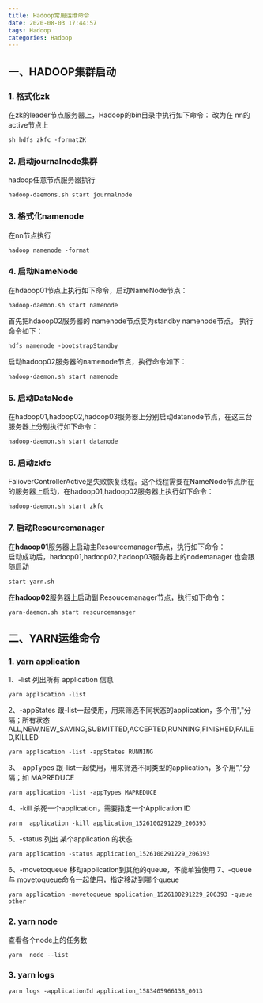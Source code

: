 ```yaml
---
title: Hadoop常用运维命令
date: 2020-08-03 17:44:57
tags: Hadoop
categories: Hadoop
---
```


## 一、HADOOP集群启动
### 1. 格式化zk

在zk的leader节点服务器上，Hadoop的bin目录中执行如下命令：
改为在 nn的active节点上
```
sh hdfs zkfc -formatZK
```
### 2. 启动journalnode集群
hadoop任意节点服务器执行
```
hadoop-daemons.sh start journalnode
```
### 3. 格式化namenode
在nn节点执行
```
hadoop namenode -format
```
### 4. 启动NameNode
在hdaoop01节点上执行如下命令，启动NameNode节点：
```
hadoop-daemon.sh start namenode
```
首先把hdaoop02服务器的 namenode节点变为standby namenode节点。
执行命令如下：
```
hdfs namenode -bootstrapStandby
```
启动hadoop02服务器的namenode节点，执行命令如下：
```
hadoop-daemon.sh start namenode
```
### 5. 启动DataNode
在hadoop01,hadoop02,hadoop03服务器上分别启动datanode节点，在这三台服务器上分别执行如下命令：
```
hadoop-daemon.sh start datanode
```
### 6. 启动zkfc
FalioverControllerActive是失败恢复线程。这个线程需要在NameNode节点所在的服务器上启动，在hadoop01,hadoop02服务器上执行如下命令：
```
hadoop-daemon.sh start zkfc
```
### 7. 启动Resourcemanager
在**hdaoop01**服务器上启动主Resourcemanager节点，执行如下命令：   
启动成功后，hadoop01,hadoop02,hadoop03服务器上的nodemanager 也会跟随启动
```
start-yarn.sh
```
在**hadoop02**服务器上启动副 Resoucemanager节点，执行如下命令：
```
yarn-daemon.sh start resourcemanager
```
## 二、YARN运维命令
### 1. yarn application
1、-list 列出所有 application 信息
```
yarn application -list
```
2、-appStates <States>跟-list一起使用，用来筛选不同状态的application，多个用","分隔；所有状态ALL,NEW,NEW_SAVING,SUBMITTED,ACCEPTED,RUNNING,FINISHED,FAILED,KILLED
```
yarn application -list -appStates RUNNING
```
3、-appTypes <Types>跟-list一起使用，用来筛选不同类型的application，多个用","分隔；如 MAPREDUCE
```
yarn application -list -appTypes MAPREDUCE
```
4、-kill <Application ID>杀死一个application，需要指定一个Application ID
```
yarn  application -kill application_1526100291229_206393
```
5、-status <Application ID>列出 某个application 的状态
```
yarn application -status application_1526100291229_206393
```
6、-movetoqueue <ApplicationID>移动application到其他的queue，不能单独使用
7、-queue <Queue Name> 与 movetoqueue命令一起使用，指定移动到哪个queue
```
yarn application -movetoqueue application_1526100291229_206393 -queue other
```
### 2. yarn node
查看各个node上的任务数
```
yarn  node --list
```
### 3. yarn logs
```
yarn logs -applicationId application_1583405966138_0013
```